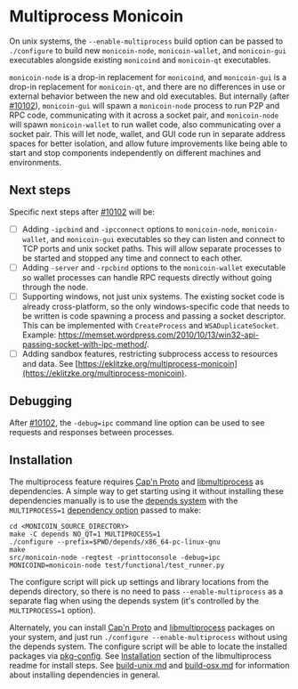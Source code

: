 # Multiprocess Monicoin

On unix systems, the `--enable-multiprocess` build option can be passed to `./configure` to build new `monicoin-node`, `monicoin-wallet`, and `monicoin-gui` executables alongside existing `monicoind` and `monicoin-qt` executables.

`monicoin-node` is a drop-in replacement for `monicoind`, and `monicoin-gui` is a drop-in replacement for `monicoin-qt`, and there are no differences in use or external behavior between the new and old executables. But internally (after [#10102](https://github.com/monicoin/monicoin/pull/10102)), `monicoin-gui` will spawn a `monicoin-node` process to run P2P and RPC code, communicating with it across a socket pair, and `monicoin-node` will spawn `monicoin-wallet` to run wallet code, also communicating over a socket pair. This will let node, wallet, and GUI code run in separate address spaces for better isolation, and allow future improvements like being able to start and stop components independently on different machines and environments.

## Next steps

Specific next steps after [#10102](https://github.com/monicoin/monicoin/pull/10102) will be:

- [ ] Adding `-ipcbind` and `-ipcconnect` options to `monicoin-node`, `monicoin-wallet`, and `monicoin-gui` executables so they can listen and connect to TCP ports and unix socket paths. This will allow separate processes to be started and stopped any time and connect to each other.
- [ ] Adding `-server` and `-rpcbind` options to the `monicoin-wallet` executable so wallet processes can handle RPC requests directly without going through the node.
- [ ] Supporting windows, not just unix systems. The existing socket code is already cross-platform, so the only windows-specific code that needs to be written is code spawning a process and passing a socket descriptor. This can be implemented with `CreateProcess` and `WSADuplicateSocket`. Example: https://memset.wordpress.com/2010/10/13/win32-api-passing-socket-with-ipc-method/.
- [ ] Adding sandbox features, restricting subprocess access to resources and data. See [https://eklitzke.org/multiprocess-monicoin](https://eklitzke.org/multiprocess-monicoin).

## Debugging

After [#10102](https://github.com/monicoin/monicoin/pull/10102), the `-debug=ipc` command line option can be used to see requests and responses between processes.

## Installation

The multiprocess feature requires [Cap'n Proto](https://capnproto.org/) and [libmultiprocess](https://github.com/chaincodelabs/libmultiprocess) as dependencies. A simple way to get starting using it without installing these dependencies manually is to use the [depends system](../depends) with the `MULTIPROCESS=1` [dependency option](../depends#dependency-options) passed to make:

```
cd <MONICOIN_SOURCE_DIRECTORY>
make -C depends NO_QT=1 MULTIPROCESS=1
./configure --prefix=$PWD/depends/x86_64-pc-linux-gnu
make
src/monicoin-node -regtest -printtoconsole -debug=ipc
MONICOIND=monicoin-node test/functional/test_runner.py
```

The configure script will pick up settings and library locations from the depends directory, so there is no need to pass `--enable-multiprocess` as a separate flag when using the depends system (it's controlled by the `MULTIPROCESS=1` option).

Alternately, you can install [Cap'n Proto](https://capnproto.org/) and [libmultiprocess](https://github.com/chaincodelabs/libmultiprocess) packages on your system, and just run `./configure --enable-multiprocess` without using the depends system. The configure script will be able to locate the installed packages via [pkg-config](https://www.freedesktop.org/wiki/Software/pkg-config/). See [Installation](https://github.com/chaincodelabs/libmultiprocess#installation) section of the libmultiprocess readme for install steps. See [build-unix.md](build-unix.md) and [build-osx.md](build-osx.md) for information about installing dependencies in general.
